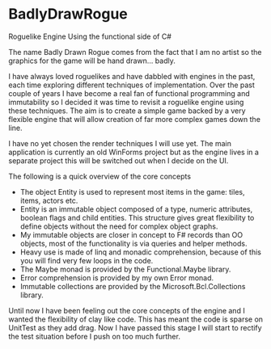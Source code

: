 # BadlyDrawRogue
Roguelike Engine Using the functional side of C#

The name Badly Drawn Rogue comes from the fact that I am no artist so the graphics 
for the game will be hand drawn… badly.

I have always loved roguelikes and have dabbled with engines in the past, each time
exploring different techniques of implementation. Over the past couple of years I
have become a real fan of functional programming and immutability so I decided it 
was time to revisit a roguelike engine using these techniques. The aim is to create 
a simple game backed by a very flexible engine that will allow creation of far more 
complex games down the line.

I have no yet chosen the render techniques I will use yet. The main application is 
currently an old WinForms project but as the engine lives in a separate project this 
will be switched out when I decide on the UI.

The following is a quick overview of the core concepts

- The object Entity is used to represent most items in the game: tiles, items, actors 
  etc.
- Entity is an immutable object composed of a type, numeric attributes, boolean flags
  and child entities. This structure gives great flexibility to define objects without 
  the need for complex object graphs.
- My immutable objects are closer in concept to F# records than OO objects, most of the
  functionality is via queries and helper methods.
- Heavy use is made of linq and monadic comprehension, because of this you will find very
  few loops in the code.
- The Maybe monad is provided by the Functional.Maybe library.
- Error comprehension is provided by my own Error monad.
- Immutable collections are provided by the Microsoft.Bcl.Collections library.

Until now I have been feeling out the core concepts of the engine and I wanted the
flexibility of clay like code. This has meant the code is sparse on UnitTest as they add 
drag. Now I have passed this stage I will start to rectify the test situation before I 
push on too much further.
